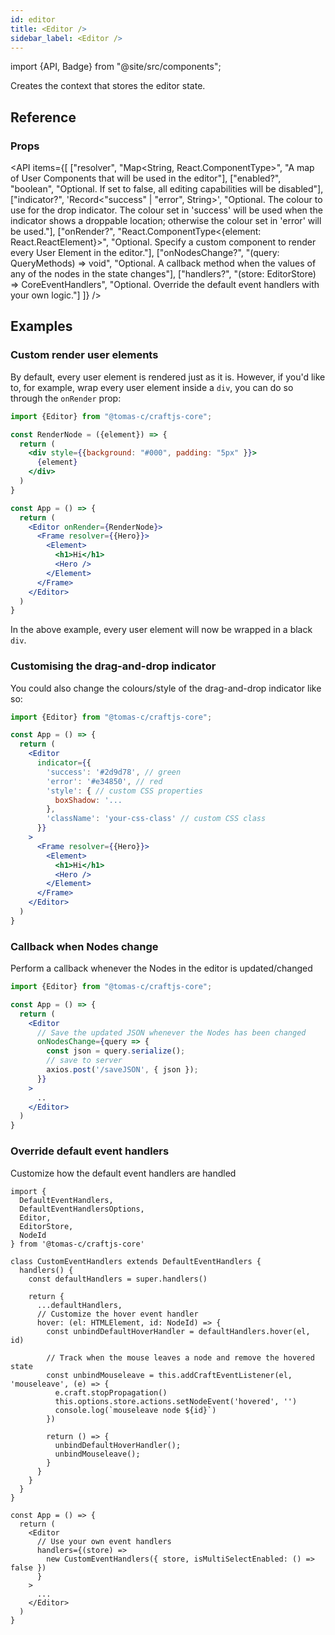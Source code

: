 ```yaml
---
id: editor
title: <Editor />
sidebar_label: <Editor />
---
```


import {API, Badge} from "@site/src/components";

<Badge type="component" />

Creates the context that stores the editor state.

## Reference
### Props
<API items={[
  ["resolver", "Map<String, React.ComponentType>", "A map of User Components that will be used in the editor"],
  ["enabled?", "boolean", "Optional. If set to false, all editing capabilities will be disabled"],
  ["indicator?", 'Record<"success" | "error", String>', "Optional. The colour to use for the drop indicator. The colour set in 'success' will be used when the indicator shows a droppable location; otherwise the colour set in 'error' will be used."],
  ["onRender?", "React.ComponentType<{element: React.ReactElement}>", "Optional. Specify a custom component to render every User Element in the editor."],
  ["onNodesChange?", "(query: QueryMethods) => void", "Optional. A callback method when the values of any of the nodes in the state changes"],
  ["handlers?", "(store: EditorStore) => CoreEventHandlers", "Optional. Override the default event handlers with your own logic."]
]} />


## Examples

### Custom render user elements
By default, every user element is rendered just as it is. However, if you'd like to, for example, wrap every user element inside a `div`, you can do so through the `onRender` prop:

```jsx {3-9,13}
import {Editor} from "@tomas-c/craftjs-core";

const RenderNode = ({element}) => {
  return (
    <div style={{background: "#000", padding: "5px" }}>
      {element}
    </div>
  )
}

const App = () => {
  return (
    <Editor onRender={RenderNode}>
      <Frame resolver={{Hero}}>
        <Element>
          <h1>Hi</h1>
          <Hero />
        </Element>
      </Frame>
    </Editor>
  )
}
```
In the above example, every user element will now be wrapped in a black `div`.

### Customising the drag-and-drop indicator

You could also change the colours/style of the drag-and-drop indicator like so:

```jsx {6-9}
import {Editor} from "@tomas-c/craftjs-core";

const App = () => {
  return (
    <Editor
      indicator={{
        'success': '#2d9d78', // green
        'error': '#e34850', // red
        'style': { // custom CSS properties
          boxShadow: '...
        },
        'className': 'your-css-class' // custom CSS class
      }}
    >
      <Frame resolver={{Hero}}>
        <Element>
          <h1>Hi</h1>
          <Hero />
        </Element>
      </Frame>
    </Editor>
  )
}
```


### Callback when Nodes change

Perform a callback whenever the Nodes in the editor is updated/changed

```jsx {6-11}
import {Editor} from "@tomas-c/craftjs-core";

const App = () => {
  return (
    <Editor
      // Save the updated JSON whenever the Nodes has been changed
      onNodesChange={query => {
        const json = query.serialize();
        // save to server
        axios.post('/saveJSON', { json });
      }}
    >
      ..
    </Editor>
  )
}
```


### Override default event handlers
Customize how the default event handlers are handled

```tsx {9-35,41-43}
import {
  DefaultEventHandlers,
  DefaultEventHandlersOptions,
  Editor,
  EditorStore,
  NodeId
} from '@tomas-c/craftjs-core'

class CustomEventHandlers extends DefaultEventHandlers {
  handlers() {
    const defaultHandlers = super.handlers()

    return {
      ...defaultHandlers,
      // Customize the hover event handler
      hover: (el: HTMLElement, id: NodeId) => {
        const unbindDefaultHoverHandler = defaultHandlers.hover(el, id)

        // Track when the mouse leaves a node and remove the hovered state
        const unbindMouseleave = this.addCraftEventListener(el, 'mouseleave', (e) => {
          e.craft.stopPropagation()
          this.options.store.actions.setNodeEvent('hovered', '')
          console.log(`mouseleave node ${id}`)
        })

        return () => {
          unbindDefaultHoverHandler();
          unbindMouseleave();
        }
      }
    }
  }
}

const App = () => {
  return (
    <Editor
      // Use your own event handlers
      handlers={(store) =>
        new CustomEventHandlers({ store, isMultiSelectEnabled: () => false })
      }
    >
      ...
    </Editor>
  )
}
```
